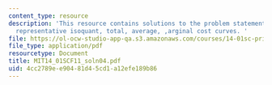 ```yaml
---
content_type: resource
description: 'This resource contains solutions to the problem statements related to
  representative isoquant, total, average, ,arginal cost curves. '
file: https://ol-ocw-studio-app-qa.s3.amazonaws.com/courses/14-01sc-principles-of-microeconomics-fall-2011/4cc2789ee90481d45cd1a12efe189b86_MIT14_01SCF11_soln04.pdf
file_type: application/pdf
resourcetype: Document
title: MIT14_01SCF11_soln04.pdf
uid: 4cc2789e-e904-81d4-5cd1-a12efe189b86
---
```

